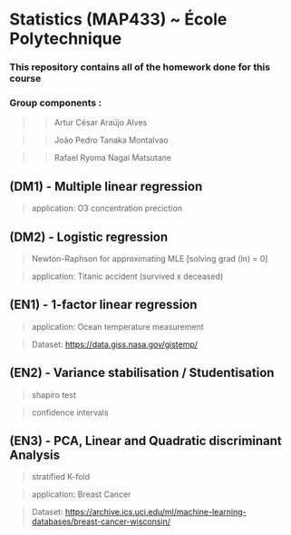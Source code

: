 # Statistics (MAP433) ~ École Polytechnique

### This repository contains all of the homework done for this course
### Group components :
>> Artur César Araújo Alves

>> João Pedro Tanaka Montalvao

>> Rafael Ryoma Nagai Matsutane

## (DM1) - Multiple linear regression
> application: O3 concentration preciction

## (DM2) - Logistic regression
> Newton-Raphson for approximating MLE [solving grad (ln) = 0]

> application: Titanic accident (survived x deceased)

## (EN1) - 1-factor linear regression
> application: Ocean temperature measurement

> Dataset: https://data.giss.nasa.gov/gistemp/

## (EN2) - Variance stabilisation / Studentisation
> shapiro test

> confidence intervals

## (EN3) - PCA, Linear and Quadratic discriminant Analysis
> stratified K-fold

> application: Breast Cancer

> Dataset: https://archive.ics.uci.edu/ml/machine-learning-databases/breast-cancer-wisconsin/ 
